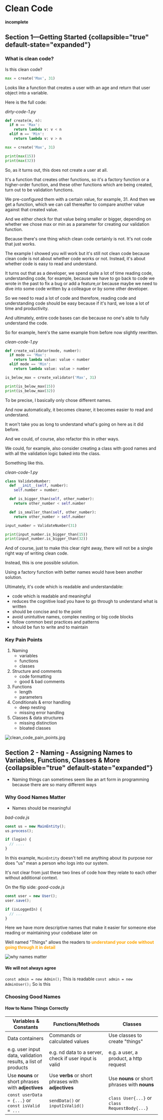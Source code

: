 # Clean Code

**incomplete**

## Section 1—Getting Started {collapsible="true" default-state="expanded"}

### What is clean code?

Is this clean code?

```py
max = create('Max', 31)
```

Looks like a function that creates a user with an age and return that user object into a variable.

Here is the full code:

_dirty-code-1.py_

```py
def create(m, n):
  if m == 'Max':
    return lambda v: v < n
  elif m == 'Min':
    return lambda v: v > n

max = create('Max', 31)

print(max(15))
print(max(32))
```

So, as it turns out, this does not create a user at all.

It's a function that creates other functions, so it's a factory function or a higher-order function, and these other
functions which are being created, turn out to be validation functions.

We pre-configured them with a certain value, for example, 31. And then we get a function, which we can call thereafter
to compare another value against that created value.

And we either check for that value being smaller or bigger, depending on whether we chose max or min as a parameter for
creating our validation function.

Because there's one thing which clean code certainly is not. It's not code that just works.

The example I showed you will work but it's still not clean code because clean code is not about whether code works or
not. Instead, it's about whether code is easy to read and understand.

It turns out that as a developer, we spend quite a lot of time reading code, understanding code, for example, because we
have to go back to code we wrote in the past to fix a bug or add a feature,or because maybe we need to dive into some
code written by a colleague or by some other developer.

So we need to read a lot of code and therefore, reading code and understanding code should be easy because if it's hard,
we lose a lot of time and productivity.

And ultimately, entire code bases can die because no one's able to fully understand the code.

So for example, here's the same example from before now slightly rewritten.

_clean-code-1.py_

```Python
def create_validator(mode, number):
  if mode == 'Max':
    return lambda value: value < number
  elif mode == 'Min':
    return lambda value: value > number

is_below_max = create_validator('Max', 31)

print(is_below_max(15))
print(is_below_max(32))
```

To be precise, I basically only chose different names.

And now automatically, it becomes cleaner, it becomes easier to read and understand.

It won't take you as long to understand what's going on here as it did before.

And we could, of course, also refactor this in other ways.

We could, for example, also consider creating a class with good names and with all the validation logic baked into the
class.

Something like this.

_clean-code-1.py_

```Python
class ValidateNumber:
  def __init__(self, number):
    self.number = number;

  def is_bigger_than(self, other_number):
    return other_number < self.number

  def is_smaller_than(self, other_number):
    return other_number > self.number

input_number = ValidateNumber(31)

print(input_number.is_bigger_than(15))
print(input_number.is_bigger_than(32))
```

And of course, just to make this clear right away, there will not be a single right way of writing clean code.

Instead, this is one possible solution.

Using a factory function with better names would have been another solution.

Ultimately, it's code which is readable and understandable:

- code which is readable and meaningful
- reduces the cognitive load you have to go through to understand what is written
- should be concise and to the point
- avoid unintuitive names, complex nesting or big code blocks
- follow common best practices and patterns
- should be fun to write and to maintain

### Key Pain Points

1. Naming
    - variables
    - functions
    - classes
2. Structure and comments
    - code formatting
    - good & bad comments
3. Functions
    - length
    - parameters
4. Conditionals & error handling
    - deep nesting
    - missing error handling
5. Classes & data structures
    - missing distinction
    - bloated classes

![clean_code_pain_points.jpg](clean_code_pain_points.jpg)

## Section 2 - Naming - Assigning Names to Variables, Functions, Classes & More {collapsible="true" default-state="expanded"}

- Naming things can sometimes seem like an art form in programming because there are so many different ways

### Why Good Names Matter

- Names should be meaningful

_bad-code.js_

```Javascript
const us = new MainEntity();
us.process();

if (login) {
  // ....
}
```

In this example, `MainEntity` doesn't tell me anything about its purpose nor does "us" mean a person who logs into our
system.

It's not clear from just these two lines of code how they relate to each other without additional context.

On the flip side:
_good-code.js_

```Javascript
const user = new User();
user.save();

if (isLoggedIn) {
  // ...
}
```

Here we have more descriptive names that make it easier for someone else reading or maintaining your codebase later on

Well named "Things" allows the readers to **<span style="color:orange;">understand your code without going through it in
detail</span>**

![why names matter](why-names-matter.png)

#### We will not always agree

`const admin = new Admin();` This is readable
`const admin = new AdminUser();` So is this

### Choosing Good Names

#### How to Name Things Correctly

| Variables & Constants                                        | Functions/Methods                                      | Classes                                       |
|--------------------------------------------------------------|--------------------------------------------------------|-----------------------------------------------|
| Data containers                                              | Commands or calculated values                          | Use classes to create "things"                |
| e.g. user input data, validation results, a list of products | e.g. nd data to a server, check if user input is valid | e.g. a user, a product, a http request        |
| Use **nouns** or short phrases with **adjectives**           | Use **verbs** or short phrases with **adjectives**     | Use **nouns** or short phrases with **nouns** |
| `const userData = {...}` or `const isValid = ...`            | `sendData()` or `inputIsValid()`                       | `class User{...}` or `class RequestBody{...}` |

<seealso>
<!--Give some related links to how-to articles-->
</seealso>
